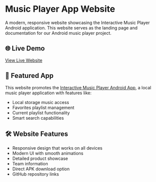 # Music Player App Website

A modern, responsive website showcasing the Interactive Music Player Android application. This website serves as the landing page and documentation for our Android music player project.

## 🌐 Live Demo
[View Live Website](https://madprojectmusicplayer.vercel.app/)

## 📱 Featured App
This website promotes the [Interactive Music Player Android App](https://github.com/Arjunmehta312/MAD-Project--Music-Player), a local music player application with features like:
- Local storage music access
- Favorites playlist management
- Current playlist functionality
- Smart search capabilities

## 🛠️ Website Features
- Responsive design that works on all devices
- Modern UI with smooth animations
- Detailed product showcase
- Team information
- Direct APK download option
- GitHub repository links